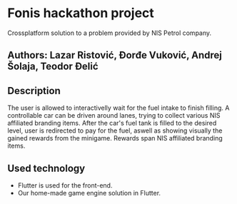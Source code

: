 # Fonis hackathon project

Crossplatform solution to a problem provided by NIS Petrol company.

## Authors: Lazar Ristović, Đorđe Vuković, Andrej Šolaja, Teodor Đelić

## Description

The user is allowed to interactivelly wait for the fuel intake to finish filling. A controllable car can be driven around lanes, trying to collect various NIS affiliated branding items. After the car's fuel tank is filled to the desired level, user is redirected to pay for the fuel, aswell as showing visually the gained rewards from the minigame. Rewards span NIS affiliated branding items.

## Used technology
- Flutter is used for the front-end.
- Our home-made game engine solution in Flutter.
